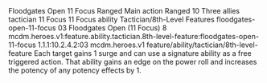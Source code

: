 <ability>
  <name>Floodgates Open</name>
  <cost>11 Focus</cost>
  <keywords>
    <keyword>Ranged</keyword>
  </keywords>
  <type>Main action</type>
  <distance>Ranged 10</distance>
  <target>Three allies</target>
  <metadata>
    <class>tactician</class>
    <cost>11 Focus</cost>
    <cost_amount>11</cost_amount>
    <cost_resource>Focus</cost_resource>
    <feature_type>ability</feature_type>
    <file_dpath>Tactician/8th-Level Features</file_dpath>
    <item_id>floodgates-open-11-focus</item_id>
    <item_index>03</item_index>
    <item_name>Floodgates Open (11 Focus)</item_name>
    <level>8</level>
    <scc>mcdm.heroes.v1:feature.ability.tactician.8th-level-feature:floodgates-open-11-focus</scc>
    <scdc>1.1.1:10.2.4.2:03</scdc>
    <source>mcdm.heroes.v1</source>
    <type>feature/ability/tactician/8th-level-feature</type>
  </metadata>
  <effects>
    <effect type="mundane">Each target gains 1 surge and can use a signature ability as a free triggered action. That ability gains an edge on the power roll and increases the potency of any potency effects by 1.</effect>
  </effects>
</ability>
